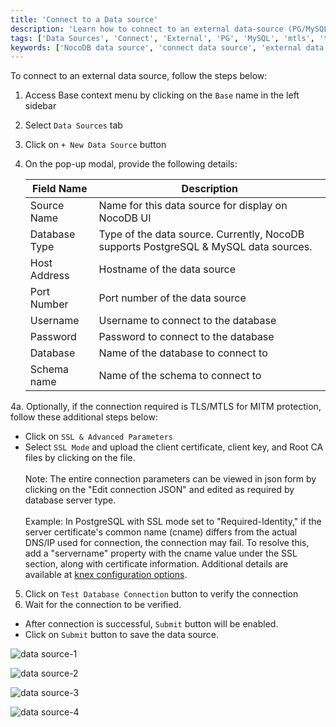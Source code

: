 ```yaml
---
title: 'Connect to a Data source'
description: 'Learn how to connect to an external data-source (PG/MySQL) in NocoDB.'
tags: ['Data Sources', 'Connect', 'External', 'PG', 'MySQL', 'mtls', 'tls', 'ssl']
keywords: ['NocoDB data source', 'connect data source', 'external data source', 'PG data source', 'MySQL data source']
---
```


To connect to an external data source, follow the steps below:

1. Access Base context menu by clicking on the `Base` name in the left sidebar
2. Select `Data Sources` tab
3. Click on `+ New Data Source` button
4. On the pop-up modal, provide the following details:

   | Field Name    | Description                                                                          |
   |---------------|--------------------------------------------------------------------------------------|
   | Source Name   | Name for this data source for display on NocoDB UI                                   |
   | Database Type | Type of the data source. Currently, NocoDB supports PostgreSQL & MySQL data sources. |
   | Host Address  | Hostname of the data source                                                          |
   | Port Number   | Port number of the data source                                                       |
   | Username      | Username to connect to the database                                                  |
   | Password      | Password to connect to the database                                                  |
   | Database      | Name of the database to connect to                                                   |
   | Schema name   | Name of the schema to connect to                                                     |

4a. Optionally, if the connection required is TLS/MTLS for MITM protection, follow these additional steps below:

   - Click on `SSL & Advanced Parameters`
   - Select `SSL Mode` and upload the client certificate, client key, and Root CA files by clicking on the file.    
   \
   Note: The entire connection parameters can be viewed in json form by clicking on the "Edit connection JSON" and edited as required by database server type.\
   \
   Example: In PostgreSQL with SSL mode set to "Required-Identity," if the server certificate's common name (cname) differs from the actual DNS/IP used for connection, the connection may fail. To resolve this, add a "servername" property with the cname value under the SSL section, along with certificate information. Additional details are available at [knex configuration options](https://knexjs.org/guide/#configuration-options).
   
5. Click on `Test Database Connection` button to verify the connection
6. Wait for the connection to be verified.   
- After connection is successful, `Submit` button will be enabled.   
- Click on `Submit` button to save the data source.


![data source-1](/img/v2/data-source/data-source-connect-1.png)

![data source-2](/img/v2/data-source/data-source-connect-2.png)

![data source-3](/img/v2/data-source/data-source-connect-3.png)

![data source-4](/img/v2/data-source/data-source-connect-4a.png)